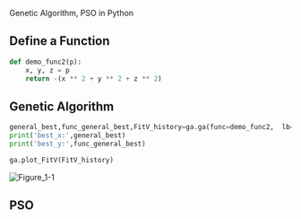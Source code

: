 Genetic Algorithm, PSO in Python
## Define a Function
```py
def demo_func2(p):
    x, y, z = p
    return -(x ** 2 + y ** 2 + z ** 2)
```

## Genetic Algorithm
```py
general_best,func_general_best,FitV_history=ga.ga(func=demo_func2,  lb=[-1, -10, -5], ub=[2, 10, 2])
print('best_x:',general_best)
print('best_y:',func_general_best)

ga.plot_FitV(FitV_history)
```

![Figure_1-1](https://i.imgur.com/yT7lm8a.png)


## PSO
